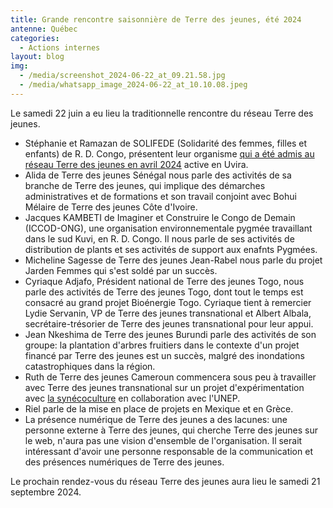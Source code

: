 ```yaml
---
title: Grande rencontre saisonnière de Terre des jeunes, été 2024
antenne: Québec
categories:
  - Actions internes
layout: blog
img:
  - /media/screenshot_2024-06-22_at_09.21.58.jpg
  - /media/whatsapp_image_2024-06-22_at_10.10.08.jpeg
---
```

Le samedi 22 juin a eu lieu la traditionnelle rencontre du réseau Terre des jeunes.

* Stéphanie et Ramazan de SOLIFEDE (Solidarité des femmes, filles et enfants) de R. D. Congo, présentent leur organisme [qui a été admis au réseau Terre des jeunes en avril 2024](https://contenu.terredesjeunes.org/jekyll_blogposts/2024/04/25/solifede.html) active en Uvira.
* Alida de Terre des jeunes Sénégal nous parle des activités de sa branche de Terre des jeunes, qui implique des démarches administratives et de formations et son travail conjoint avec Bohui Mélaire de Terre des jeunes Côte d'Ivoire.
* Jacques KAMBETI de Imaginer et Construire le Congo de Demain (ICCOD-ONG), une organisation environnementale pygmée travaillant dans le sud Kuvi, en R. D. Congo. Il nous parle de ses activités de distribution de plants et ses activités de support aux enafnts Pygmées.
* Micheline Sagesse de Terre des jeunes Jean-Rabel nous parle du projet Jarden Femmes qui s'est soldé par un succès.
* Cyriaque Adjafo, Président national de Terre des jeunes Togo, nous parle des activités de Terre des jeunes Togo, dont tout le temps est consacré au grand projet Bioénergie Togo. Cyriaque tient à remercier Lydie Servanin, VP de Terre des jeunes transnational et Albert Albala, secrétaire-trésorier de Terre des jeunes transnational pour leur appui.
* Jean Nkeshima de Terre des jeunes Burundi parle des activités de son groupe: la plantation d'arbres fruitiers dans le contexte d'un projet financé par Terre des jeunes est un succès, malgré des inondations catastrophiques dans la région.
* Ruth de Terre des jeunes Cameroun commencera sous peu à travailler avec Terre des jeunes transnational sur un projet d'expérimentation avec [la synécoculture](https://www.fao.org/fileadmin/user_upload/GSP/GSOBI-21/DAY2/Plenary/Sony_Masatoshi_Funabashi.pdf) en collaboration avec l'UNEP.
* Riel parle de la mise en place de projets en Mexique et en Grèce.
* La présence numérique de Terre des jeunes a des lacunes: une personne externe à Terre des jeunes, qui cherche Terre des jeunes sur le web, n'aura pas une vision d'ensemble de l'organisation. Il serait intéressant d'avoir une personne responsable de la communication et des présences numériques de Terre des jeunes.

Le prochain rendez-vous du réseau Terre des jeunes aura lieu le samedi 21 septembre 2024.
